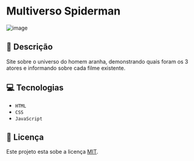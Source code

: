 # Multiverso Spiderman

![image](https://github.com/user-attachments/assets/3de9938d-6160-4286-8704-b0a1644eb905)

## 📑 Descrição

Site sobre o universo do homem aranha, demonstrando quais foram os 3 atores e informando sobre cada filme existente.   

<!-- ## 🎯 Funcionalidades

- [x] ``: Permite os usuários cadastrar e acessar a plataforma (técnico ou empresa). <br> -->

## 💻 Tecnologias 

- `HTML`
- `CSS`
- `JavaScript`

<!--## 🌐 Site do projeto

https://www.reparatec.online/
-->

## 🚧 Licença

Este projeto esta sobe a licença [MIT](./LICENSE).

